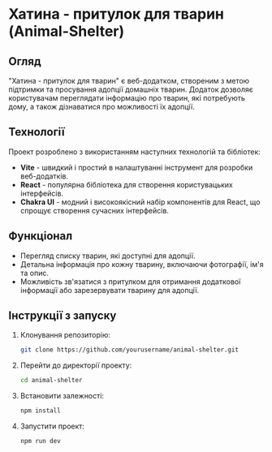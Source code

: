 # Хатина - притулок для тварин (Animal-Shelter)

## Огляд

"Хатина - притулок для тварин" є веб-додатком, створеним з метою підтримки та просування адопції домашніх тварин. Додаток дозволяє користувачам переглядати інформацію про тварин, які потребують дому, а також дізнаватися про можливості їх адопції.

## Технології

Проект розроблено з використанням наступних технологій та бібліотек:

- **Vite** - швидкий і простий в налаштуванні інструмент для розробки веб-додатків.
- **React** - популярна бібліотека для створення користувацьких інтерфейсів.
- **Chakra UI** - модний і високоякісний набір компонентів для React, що спрощує створення сучасних інтерфейсів.

## Функціонал

- Перегляд списку тварин, які доступні для адопції.
- Детальна інформація про кожну тварину, включаючи фотографії, ім'я та опис.
- Можливість зв'язатися з притулком для отримання додаткової інформації або зарезервувати тварину для адопції.

## Інструкції з запуску

1. Клонування репозиторію:

   ```bash
   git clone https://github.com/yourusername/animal-shelter.git
   ```

2. Перейти до директорії проекту:

   ```bash
   cd animal-shelter
   ```

3. Встановити залежності:

   ```bash
   npm install
   ```

4. Запустити проект:

   ```bash
   npm run dev
   ```
